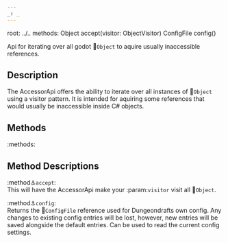 ```yaml
---
_: _
---
```

root: ../..
methods:    Object accept(visitor: ObjectVisitor)
            ConfigFile config()

Api for iterating over all godot :link:`Object` to aquire usually inaccessible references.

## Description
The AccessorApi offers the ability to iterate over all instances of :link:`Object` using a visitor pattern. It is intended for aquiring some references that would usually be inaccessible inside C# objects.

## Methods

:methods:

## Method Descriptions

:method:anchor:`accept`: <br>
<span class="indent">
This will have the AccessorApi make your :param:`visitor` visit all :link:`Object`.
</span>

:method:anchor:`config`: <br>
<span class="indent">
Returns the :link:`ConfigFile` reference used for Dungeondrafts own config. Any changes to existing config entries will be lost, however, new entries will be saved alongside the default entries. Can be used to read the current config settings.
</span>